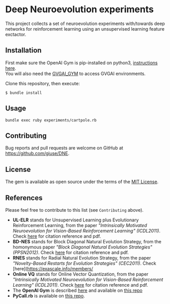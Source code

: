 # Deep Neuroevolution experiments

This project collects a set of neuroevolution experiments with/towards deep networks for reinforcement learning using an unsupervised learning feature exctactor.

## Installation

First make sure the OpenAI Gym is pip-installed on python3, [instructions here](https://github.com/openai/gym).  
You will also need the [GVGAI_GYM](https://github.com/rubenrtorrado/GVGAI_GYM) to access GVGAI environments.

Clone this repository, then execute:

    $ bundle install

## Usage

    bundle exec ruby experiments/cartpole.rb

## Contributing

Bug reports and pull requests are welcome on GitHub at https://github.com/giuse/DNE.

## License

The gem is available as open source under the terms of the [MIT License](https://opensource.org/licenses/MIT).

## References

Please feel free to contribute to this list (see `Contributing` above).

- **UL-ELR** stands for Unsupervised Learning plus Evolutionary Reinforcement Learning, from the paper _"Intrinsically Motivated Neuroevolution for Vision-Based Reinforcement Learning" (ICDL2011)_. Check [here](https://exascale.info/members/giuseppe-cuccu/) for citation reference and pdf.
- **BD-NES** stands for Block Diagonal Natural Evolution Strategy, from the homonymous paper _"Block Diagonal Natural Evolution Strategies" (PPSN2012)_. Check [here](https://exascale.info/members/giuseppe-cuccu/) for citation reference and pdf.
- **RNES** stands for Radial Natural Evolution Strategy, from the paper _"Novelty-Based Restarts for Evolution Strategies" (CEC2011)_. Check [here](https://exascale.info/members/
- **Online VQ** stands for Online Vector Quantization, from the paper _"Intrinsically Motivated Neuroevolution for Vision-Based Reinforcement Learning" (ICDL2011)_. Check [here](https://exascale.info/members/giuseppe-cuccu/) for citation reference and pdf.
- The **OpenAI Gym** is described [here](https://gym.openai.com/) and available on [this repo](https://github.com/openai/gym/)
- **PyCall.rb** is available on [this repo](https://github.com/mrkn/pycall.rb/).
